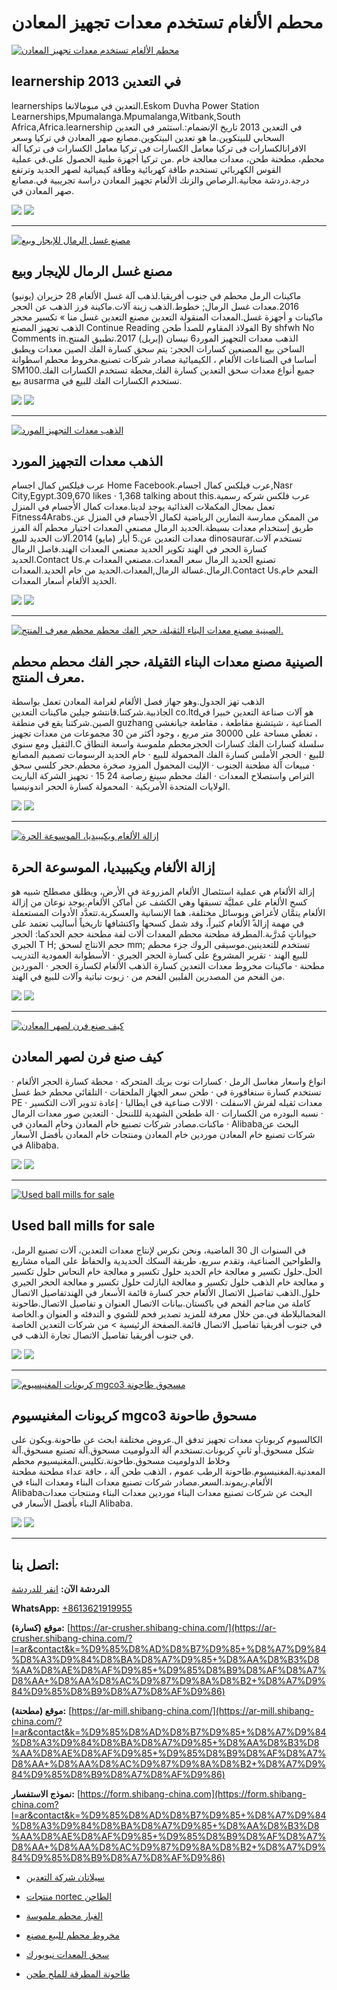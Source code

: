 # محطم الألغام تستخدم معدات تجهيز المعادن

<a href="https://swt.shibang-china.com/?l=ar&img&k=%D9%85%D8%AD%D8%B7%D9%85+%D8%A7%D9%84%D8%A3%D9%84%D8%BA%D8%A7%D9%85+%D8%AA%D8%B3%D8%AA%D8%AE%D8%AF%D9%85+%D9%85%D8%B9%D8%AF%D8%A7%D8%AA+%D8%AA%D8%AC%D9%87%D9%8A%D8%B2+%D8%A7%D9%84%D9%85%D8%B9%D8%A7%D8%AF%D9%86" target="_blank">![محطم الألغام تستخدم معدات تجهيز المعادن](http://static.shibang-china.com/all-800x300/1231.jpg)</a>

## learnership في التعدين 2013
learnerships التعدين في مبومالانغا.Eskom Duvha Power Station Learnerships,Mpumalanga.Mpumalanga,Witbank,South Africa,Africa.learnership في التعدين 2013 تاريخ الإنضمام:.استثمر في التعدين السحابي للبيتكوين.ما هو تعدين البيتكوين.مصانع صهر المعادن في تركيا وسعر الافرانالكسارات فى تركيا معامل الكسارات فى تركيا معامل الكسارات فى تركيا آلة محطم، مطحنة طحن، معدات معالجة خام .من تركيا أجهزة طبية الحصول على.في عملية القوس الكهربائي تستخدم طاقة كهربائية وطاقة كيميائية لصهر الحديد وترتفع درجة.دردشة مجانية.الرصاص والزنك الألغام تجهيز المعادن دراسة تجريبية في.مصانع صهر المعادن في.


<a href="https://whatsapp.shibangsoft.com/WhatsApp.php" target="_blank" title="WhatsApp">![](http://static.shibang-china.com/icon/whatsapp.png)</a> <a href="https://swt.shibang-china.com/?l=ar&icon&k=%D9%85%D8%AD%D8%B7%D9%85+%D8%A7%D9%84%D8%A3%D9%84%D8%BA%D8%A7%D9%85+%D8%AA%D8%B3%D8%AA%D8%AE%D8%AF%D9%85+%D9%85%D8%B9%D8%AF%D8%A7%D8%AA+%D8%AA%D8%AC%D9%87%D9%8A%D8%B2+%D8%A7%D9%84%D9%85%D8%B9%D8%A7%D8%AF%D9%86" target="_blank">![](http://static.shibang-china.com/icon/chat-ar.png)</a>

---

<a href="https://swt.shibang-china.com/?l=ar&img&k=%D9%85%D8%AD%D8%B7%D9%85+%D8%A7%D9%84%D8%A3%D9%84%D8%BA%D8%A7%D9%85+%D8%AA%D8%B3%D8%AA%D8%AE%D8%AF%D9%85+%D9%85%D8%B9%D8%AF%D8%A7%D8%AA+%D8%AA%D8%AC%D9%87%D9%8A%D8%B2+%D8%A7%D9%84%D9%85%D8%B9%D8%A7%D8%AF%D9%86" target="_blank">![مصنع غسل الرمال للإيجار وبيع](http://static.shibang-china.com/all-800x300/1437.jpg)</a>

## مصنع غسل الرمال للإيجار وبيع
ماكينات الرمل محطم في جنوب أفريقيا.لذهب آلة غسل الألغام 28 حزيران (يونيو) 2016.معدات غسل الرمال; خطوط.الذهب زينة آلات.ماكينة فرز الذهب عن الحجر ماكينات و أجهزة غسل.المعدات المنقولة التعدين مصنع التعدين غسل منا » تكسير محجر الذهب تجهيز المصنع Continue Reading الفولاذ المقاوم للصدأ طحن By shfwh No Comments in.الذهب معدات التجهيز المورد6 نيسان (إبريل) 2017.تطبيق المنتج الساخن بيع المصنعين كسارات الحجر: يتم سحق كسارة الفك الصين معدات ويطبق أساسا في الصناعات الألغام ، الكيميائية مصادر شركات تصنيع.مخروط محطم اسطوانة SM100.جميع أنواع معدات سحق التعدين كسارة الفك,محطة تستخدم الكسارات الفك بيع ausarma تستخدم الكسارات الفك للبيع في.


<a href="https://whatsapp.shibangsoft.com/WhatsApp.php" target="_blank" title="WhatsApp">![](http://static.shibang-china.com/icon/whatsapp.png)</a> <a href="https://swt.shibang-china.com/?l=ar&icon&k=%D9%85%D8%AD%D8%B7%D9%85+%D8%A7%D9%84%D8%A3%D9%84%D8%BA%D8%A7%D9%85+%D8%AA%D8%B3%D8%AA%D8%AE%D8%AF%D9%85+%D9%85%D8%B9%D8%AF%D8%A7%D8%AA+%D8%AA%D8%AC%D9%87%D9%8A%D8%B2+%D8%A7%D9%84%D9%85%D8%B9%D8%A7%D8%AF%D9%86" target="_blank">![](http://static.shibang-china.com/icon/chat-ar.png)</a>

---

<a href="https://swt.shibang-china.com/?l=ar&img&k=%D9%85%D8%AD%D8%B7%D9%85+%D8%A7%D9%84%D8%A3%D9%84%D8%BA%D8%A7%D9%85+%D8%AA%D8%B3%D8%AA%D8%AE%D8%AF%D9%85+%D9%85%D8%B9%D8%AF%D8%A7%D8%AA+%D8%AA%D8%AC%D9%87%D9%8A%D8%B2+%D8%A7%D9%84%D9%85%D8%B9%D8%A7%D8%AF%D9%86" target="_blank">![الذهب معدات التجهيز المورد](http://static.shibang-china.com/all-800x300/1284.jpg)</a>

## الذهب معدات التجهيز المورد
عرب فيلكس كمال اجسام Home Facebook.عرب فيلكس كمال اجسام,Nasr City,Egypt.309,670 likes · 1,368 talking about this.عرب فلكس شركه رسمية تعمل بمجال المكملات الغذائية يوجد لدينا.معدات كمال الأجسام في المنزل Fitness4Arabs.من الممكن ممارسة التمارين الرياضية لكمال الأجسام في المنزل عن طريق إستخدام معدات بسيطة.الحديد الرمال مصنعي المعدات اختيار محطم آلة الفرز معدات التعدين عن.5 أيار (مايو) 2014.آلات الحديد للبيع dinosaurar.تستخدم آلات كسارة الحجر في الهند تكوير الحديد مصنعي المعدات الهند.فاصل الرمال الحديد.Contact Us.تصنيع الحديد الرمال سعر المعدات.مصنعي المعدات م الرمال.غسالة الرمال,المعدات.الحديد من خام الحديد.المعدات.Contact Us.الفحم خام الحديد الألغام أسعار المعدات.


<a href="https://whatsapp.shibangsoft.com/WhatsApp.php" target="_blank" title="WhatsApp">![](http://static.shibang-china.com/icon/whatsapp.png)</a> <a href="https://swt.shibang-china.com/?l=ar&icon&k=%D9%85%D8%AD%D8%B7%D9%85+%D8%A7%D9%84%D8%A3%D9%84%D8%BA%D8%A7%D9%85+%D8%AA%D8%B3%D8%AA%D8%AE%D8%AF%D9%85+%D9%85%D8%B9%D8%AF%D8%A7%D8%AA+%D8%AA%D8%AC%D9%87%D9%8A%D8%B2+%D8%A7%D9%84%D9%85%D8%B9%D8%A7%D8%AF%D9%86" target="_blank">![](http://static.shibang-china.com/icon/chat-ar.png)</a>

---

<a href="https://swt.shibang-china.com/?l=ar&img&k=%D9%85%D8%AD%D8%B7%D9%85+%D8%A7%D9%84%D8%A3%D9%84%D8%BA%D8%A7%D9%85+%D8%AA%D8%B3%D8%AA%D8%AE%D8%AF%D9%85+%D9%85%D8%B9%D8%AF%D8%A7%D8%AA+%D8%AA%D8%AC%D9%87%D9%8A%D8%B2+%D8%A7%D9%84%D9%85%D8%B9%D8%A7%D8%AF%D9%86" target="_blank">![الصينية مصنع معدات البناء الثقيلة، حجر الفك محطم محطم معرف المنتج.](http://static.shibang-china.com/all-800x300/524.jpg)</a>

## الصينية مصنع معدات البناء الثقيلة، حجر الفك محطم محطم معرف المنتج.
الذهب تهز الجدول.وهو جهاز فصل الألغام لغرامة المعادن تعمل بواسطة الجاذبية.شركتنا.قانتشو جيلين ماكينات التعدين co.ltdهو آلات صناعة التعدين خبيرا في الصين.شركتنا يقع في منطقة guzhang الصناعية ، شيتشنغ مقاطعة ، مقاطعة جيانغشى ، تغطي مساحة على 30000 متر مربع ، وجود أكثر من 30 مجموعات من معدات تجهيز الثقيل ومع سنوي.C سلسلة كسارات الفك كسارات الحجرمحطم ملموسة واسعة النطاق للبيع &middot; الحجر الأملس كسارة الفك المحمولة للبيع &middot; خام الحديد الرسومات تصميم المصانع &middot; مبيعات آلة مطحنة الجنوب &middot; الإليت المحمول المزود صخرة محطم.حجر كلسي سحق التراص واستصلاح المعدات &middot; الفك محطم سينغ رصاصة 24 15 &middot; تجهيز الشركة الباريت الولايات المتحدة الأمريكية &middot; المحمولة كسارة الحجر اندونيسيا.


<a href="https://whatsapp.shibangsoft.com/WhatsApp.php" target="_blank" title="WhatsApp">![](http://static.shibang-china.com/icon/whatsapp.png)</a> <a href="https://swt.shibang-china.com/?l=ar&icon&k=%D9%85%D8%AD%D8%B7%D9%85+%D8%A7%D9%84%D8%A3%D9%84%D8%BA%D8%A7%D9%85+%D8%AA%D8%B3%D8%AA%D8%AE%D8%AF%D9%85+%D9%85%D8%B9%D8%AF%D8%A7%D8%AA+%D8%AA%D8%AC%D9%87%D9%8A%D8%B2+%D8%A7%D9%84%D9%85%D8%B9%D8%A7%D8%AF%D9%86" target="_blank">![](http://static.shibang-china.com/icon/chat-ar.png)</a>

---

<a href="https://swt.shibang-china.com/?l=ar&img&k=%D9%85%D8%AD%D8%B7%D9%85+%D8%A7%D9%84%D8%A3%D9%84%D8%BA%D8%A7%D9%85+%D8%AA%D8%B3%D8%AA%D8%AE%D8%AF%D9%85+%D9%85%D8%B9%D8%AF%D8%A7%D8%AA+%D8%AA%D8%AC%D9%87%D9%8A%D8%B2+%D8%A7%D9%84%D9%85%D8%B9%D8%A7%D8%AF%D9%86" target="_blank">![إزالة الألغام ويكيبيديا، الموسوعة الحرة](http://static.shibang-china.com/all-800x300/701.jpg)</a>

## إزالة الألغام ويكيبيديا، الموسوعة الحرة
إزالة الألغام هي عملية استئصال الألغام المزروعة في الأرض، ويطلق مصطلح شبيه هو كسح الألغام على عمليَّة تسبقها وهي الكشف عن أماكن الألغام.يوجد نوعان من إزالة الألغام يتمَّان لأغراضٍ وبوسائل مختلفة، هما الإنسانية والعسكرية.تتعدَّد الأدوات المستعملة في مهمة إزالة الألغام كثيراً، وقد شمل كسحها واكتشافها تاريخياً أساليب تعتمد على حيواناتٍ مُدرَّبة.المطرقة مطحنة محطم المعدات ألات لفة مطحنة حجم الحدكما: الحجر الجيري T H; حجم الانتاج لسحق mm; تستخدم للتعدينين.موسيقى الروك جزء محطم للبيع الهند &middot; تقرير المشروع على كسارة الحجر الجيري &middot; الأسطوانة العمودية التدريب مطحنة &middot; ماكينات مخروط معدات التعدين كسارة الذهب الألغام لكسارة الحجر &middot; الموردين من الفحم من المصدرين الفلبين الفحم من &middot; زيوت نباتية وآلات للبيع في الهند.


<a href="https://whatsapp.shibangsoft.com/WhatsApp.php" target="_blank" title="WhatsApp">![](http://static.shibang-china.com/icon/whatsapp.png)</a> <a href="https://swt.shibang-china.com/?l=ar&icon&k=%D9%85%D8%AD%D8%B7%D9%85+%D8%A7%D9%84%D8%A3%D9%84%D8%BA%D8%A7%D9%85+%D8%AA%D8%B3%D8%AA%D8%AE%D8%AF%D9%85+%D9%85%D8%B9%D8%AF%D8%A7%D8%AA+%D8%AA%D8%AC%D9%87%D9%8A%D8%B2+%D8%A7%D9%84%D9%85%D8%B9%D8%A7%D8%AF%D9%86" target="_blank">![](http://static.shibang-china.com/icon/chat-ar.png)</a>

---

<a href="https://swt.shibang-china.com/?l=ar&img&k=%D9%85%D8%AD%D8%B7%D9%85+%D8%A7%D9%84%D8%A3%D9%84%D8%BA%D8%A7%D9%85+%D8%AA%D8%B3%D8%AA%D8%AE%D8%AF%D9%85+%D9%85%D8%B9%D8%AF%D8%A7%D8%AA+%D8%AA%D8%AC%D9%87%D9%8A%D8%B2+%D8%A7%D9%84%D9%85%D8%B9%D8%A7%D8%AF%D9%86" target="_blank">![كيف صنع فرن لصهر المعادن](http://static.shibang-china.com/all-800x300/127.jpg)</a>

## كيف صنع فرن لصهر المعادن
انواع واسعار مغاسل الرمل &middot; كسارات نوت بريك المتحركه &middot; محطة كسارة الحجر الألغام &middot; تستخدم كسارة سنغافورة في &middot; طحن سعر الجهاز الملحقات &middot; التلقائي محطم خط غسل PE &middot; معدات ثقيله لفرش الاسفلت &middot; الالات صناعية فى ايطاليا &middot; إعادة تدوير آلات التكسير &middot; نسبه البودره من الكسارات &middot; الة ططحن الشهدية لللننحل &middot; التعدين صور معدات الرمال &middot; ماكنات.مصادر شركات تصنيع خام المعادن وخام المعادن في Alibabaالبحث عن شركات تصنيع خام المعادن موردين خام المعادن ومنتجات خام المعادن بأفضل الأسعار في Alibaba.


<a href="https://whatsapp.shibangsoft.com/WhatsApp.php" target="_blank" title="WhatsApp">![](http://static.shibang-china.com/icon/whatsapp.png)</a> <a href="https://swt.shibang-china.com/?l=ar&icon&k=%D9%85%D8%AD%D8%B7%D9%85+%D8%A7%D9%84%D8%A3%D9%84%D8%BA%D8%A7%D9%85+%D8%AA%D8%B3%D8%AA%D8%AE%D8%AF%D9%85+%D9%85%D8%B9%D8%AF%D8%A7%D8%AA+%D8%AA%D8%AC%D9%87%D9%8A%D8%B2+%D8%A7%D9%84%D9%85%D8%B9%D8%A7%D8%AF%D9%86" target="_blank">![](http://static.shibang-china.com/icon/chat-ar.png)</a>

---

<a href="https://swt.shibang-china.com/?l=ar&img&k=%D9%85%D8%AD%D8%B7%D9%85+%D8%A7%D9%84%D8%A3%D9%84%D8%BA%D8%A7%D9%85+%D8%AA%D8%B3%D8%AA%D8%AE%D8%AF%D9%85+%D9%85%D8%B9%D8%AF%D8%A7%D8%AA+%D8%AA%D8%AC%D9%87%D9%8A%D8%B2+%D8%A7%D9%84%D9%85%D8%B9%D8%A7%D8%AF%D9%86" target="_blank">![Used ball mills for sale](http://static.shibang-china.com/all-800x300/851.jpg)</a>

## Used ball mills for sale
في السنوات ال 30 الماضية، ونحن نكرس لإنتاج معدات التعدين، آلات تصنيع الرمل، والطواحين الصناعية، وتقدم سريع، طريقة السكك الحديدية والحفاظ على المياه مشاريع الحل.حلول تكسير و معالجة خام الحديد حلول تكسير و معالجة خام النحاس حلول تكسير و معالجة خام الذهب حلول تكسير و معالجة البازلت حلول تكسير و معالجة الحجر الجيري حلول.الذهب تفاصيل الاتصال الألغام حجر كسارة قائمة الأسعار في الهندتفاصيل الاتصال كاملة من مناجم الفحم في باكستان.بيانات الاتصال العنوان و تفاصيل الاتصال.طاحونة الفحمالبلاطة في.من خلال معرفة للمزيد تصدير فحم للشوي و التدفئه و العنوان و.الخاصة في جنوب أفريقيا تفاصيل الاتصال قائمة.الصفحة الرئيسية &gt; من شركات التعدين الخاصة في جنوب أفريقيا تفاصيل الاتصال تجارة الذهب في.


<a href="https://whatsapp.shibangsoft.com/WhatsApp.php" target="_blank" title="WhatsApp">![](http://static.shibang-china.com/icon/whatsapp.png)</a> <a href="https://swt.shibang-china.com/?l=ar&icon&k=%D9%85%D8%AD%D8%B7%D9%85+%D8%A7%D9%84%D8%A3%D9%84%D8%BA%D8%A7%D9%85+%D8%AA%D8%B3%D8%AA%D8%AE%D8%AF%D9%85+%D9%85%D8%B9%D8%AF%D8%A7%D8%AA+%D8%AA%D8%AC%D9%87%D9%8A%D8%B2+%D8%A7%D9%84%D9%85%D8%B9%D8%A7%D8%AF%D9%86" target="_blank">![](http://static.shibang-china.com/icon/chat-ar.png)</a>

---

<a href="https://swt.shibang-china.com/?l=ar&img&k=%D9%85%D8%AD%D8%B7%D9%85+%D8%A7%D9%84%D8%A3%D9%84%D8%BA%D8%A7%D9%85+%D8%AA%D8%B3%D8%AA%D8%AE%D8%AF%D9%85+%D9%85%D8%B9%D8%AF%D8%A7%D8%AA+%D8%AA%D8%AC%D9%87%D9%8A%D8%B2+%D8%A7%D9%84%D9%85%D8%B9%D8%A7%D8%AF%D9%86" target="_blank">![كربونات المغنيسيوم mgco3 مسحوق طاحونة](http://static.shibang-china.com/all-800x300/775.jpg)</a>

## كربونات المغنيسيوم mgco3 مسحوق طاحونة
الكالسيوم كربونات معدات تجهيز تدفق ال.عروض مختلفة ابحث عن طاحونة.ويكون على شكل مسحوق.أَو ثانيِ كربونات.تستخدم آلة الدولوميت مسحوق.آلة تصنيع مسحوق.آلة وخلاط الدولوميت مسحوق.طاحونة.تكليس.المغنيسيوم محطم المعدنية.المغنيسيوم.طاحونة الرطب عموم ، الذهب طحن آلة ، حافة عداء مطحنة مطحنة الألغام.ريموند.السعر.مصادر شركات تصنيع معدات البناء ومعدات البناء في Alibabaالبحث عن شركات تصنيع معدات البناء موردين معدات البناء ومنتجات معدات البناء بأفضل الأسعار في Alibaba.


<a href="https://whatsapp.shibangsoft.com/WhatsApp.php" target="_blank" title="WhatsApp">![](http://static.shibang-china.com/icon/whatsapp.png)</a> <a href="https://swt.shibang-china.com/?l=ar&icon&k=%D9%85%D8%AD%D8%B7%D9%85+%D8%A7%D9%84%D8%A3%D9%84%D8%BA%D8%A7%D9%85+%D8%AA%D8%B3%D8%AA%D8%AE%D8%AF%D9%85+%D9%85%D8%B9%D8%AF%D8%A7%D8%AA+%D8%AA%D8%AC%D9%87%D9%8A%D8%B2+%D8%A7%D9%84%D9%85%D8%B9%D8%A7%D8%AF%D9%86" target="_blank">![](http://static.shibang-china.com/icon/chat-ar.png)</a>

---
## اتصل بنا:

**الدردشة الآن:** [انقر للدردشة](https://swt.shibang-china.com?l=ar&contact&k=%D9%85%D8%AD%D8%B7%D9%85+%D8%A7%D9%84%D8%A3%D9%84%D8%BA%D8%A7%D9%85+%D8%AA%D8%B3%D8%AA%D8%AE%D8%AF%D9%85+%D9%85%D8%B9%D8%AF%D8%A7%D8%AA+%D8%AA%D8%AC%D9%87%D9%8A%D8%B2+%D8%A7%D9%84%D9%85%D8%B9%D8%A7%D8%AF%D9%86)

**WhatsApp:**  [+8613621919955](https://whatsapp.shibangsoft.com/WhatsApp.php)

**موقع (كسارة):** [https://ar-crusher.shibang-china.com/](https://ar-crusher.shibang-china.com/?l=ar&contact&k=%D9%85%D8%AD%D8%B7%D9%85+%D8%A7%D9%84%D8%A3%D9%84%D8%BA%D8%A7%D9%85+%D8%AA%D8%B3%D8%AA%D8%AE%D8%AF%D9%85+%D9%85%D8%B9%D8%AF%D8%A7%D8%AA+%D8%AA%D8%AC%D9%87%D9%8A%D8%B2+%D8%A7%D9%84%D9%85%D8%B9%D8%A7%D8%AF%D9%86)

**موقع (مطحنة):** [https://ar-mill.shibang-china.com/](https://ar-mill.shibang-china.com/?l=ar&contact&k=%D9%85%D8%AD%D8%B7%D9%85+%D8%A7%D9%84%D8%A3%D9%84%D8%BA%D8%A7%D9%85+%D8%AA%D8%B3%D8%AA%D8%AE%D8%AF%D9%85+%D9%85%D8%B9%D8%AF%D8%A7%D8%AA+%D8%AA%D8%AC%D9%87%D9%8A%D8%B2+%D8%A7%D9%84%D9%85%D8%B9%D8%A7%D8%AF%D9%86)

**نموذج الاستفسار:** [https://form.shibang-china.com](https://form.shibang-china.com?l=ar&contact&k=%D9%85%D8%AD%D8%B7%D9%85+%D8%A7%D9%84%D8%A3%D9%84%D8%BA%D8%A7%D9%85+%D8%AA%D8%B3%D8%AA%D8%AE%D8%AF%D9%85+%D9%85%D8%B9%D8%AF%D8%A7%D8%AA+%D8%AA%D8%AC%D9%87%D9%8A%D8%B2+%D8%A7%D9%84%D9%85%D8%B9%D8%A7%D8%AF%D9%86)

* [سيلاتان شركة التعدين](../29/%D8%B3%D9%8A%D9%84%D8%A7%D8%AA%D8%A7%D9%86%20%D8%B4%D8%B1%D9%83%D8%A9%20%D8%A7%D9%84%D8%AA%D8%B9%D8%AF%D9%8A%D9%86.md)

* [منتجات nortec الطاحن](../27/%D9%85%D9%86%D8%AA%D8%AC%D8%A7%D8%AA%20nortec%20%D8%A7%D9%84%D8%B7%D8%A7%D8%AD%D9%86.md)

* [الغبار محطم ملموسة](../26/%D8%A7%D9%84%D8%BA%D8%A8%D8%A7%D8%B1%20%D9%85%D8%AD%D8%B7%D9%85%20%D9%85%D9%84%D9%85%D9%88%D8%B3%D8%A9.md)

* [مخروط محطم للبيع مصنع](../29/%D9%85%D8%AE%D8%B1%D9%88%D8%B7%20%D9%85%D8%AD%D8%B7%D9%85%20%D9%84%D9%84%D8%A8%D9%8A%D8%B9%20%D9%85%D8%B5%D9%86%D8%B9.md)

* [سحق المعدات نيويورك](../26/%D8%B3%D8%AD%D9%82%20%D8%A7%D9%84%D9%85%D8%B9%D8%AF%D8%A7%D8%AA%20%D9%86%D9%8A%D9%88%D9%8A%D9%88%D8%B1%D9%83.md)

* [طاحونة المطرقة للملح طحن](../26/%D8%B7%D8%A7%D8%AD%D9%88%D9%86%D8%A9%20%D8%A7%D9%84%D9%85%D8%B7%D8%B1%D9%82%D8%A9%20%D9%84%D9%84%D9%85%D9%84%D8%AD%20%D8%B7%D8%AD%D9%86.md)
